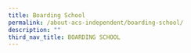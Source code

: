 ```yaml
---
title: Boarding School
permalink: /about-acs-independent/boarding-school/
description: ""
third_nav_title: BOARDING SCHOOL
---
```

